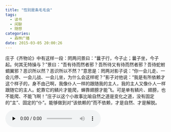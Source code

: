 ```yaml
---
title: "性别是条毛毛虫"
tags:
  - 读书
  - 闲聊
  - 随想
categories:
  - 森林广播
date: 2015-03-05 20:00:26
---
```


庄子《齐物论》中有这样一段：罔两问景曰：“曩子行，今子止；曩子坐，今子起。何其无特操与？”景曰：“吾有待而然者邪？吾所待又有待而然者邪？吾待蛇蚹蜩翼邪？恶识所以然？恶识所以不然？”意思是：罔两对影子说：“你一会儿走、一会儿停、一会儿战、一会儿坐，为什么会这样呢？”影子对他说：“我是有所依赖才这个样子的，身不由己啊，我像仆人一样的跟随我的主人，我的主人又像仆人一样跟随它的主人。蛇靠它的鳞片才能爬，蝉靠翅膀才能飞。可是单有鳞片、翅膀，也不能爬、不能飞啊！”庄子以这个小故事比喻自然之道是变化之道，没有固定的“主”、固定的“仆”。能够做到对“该依赖的”而不依赖，才是自然、才是解脱。   

<audio id="audio" controls="" preload="none">
  <source id="mp3" src="http://www.coletree.com/radio/coletree_radio_097.mp3">
</audio>